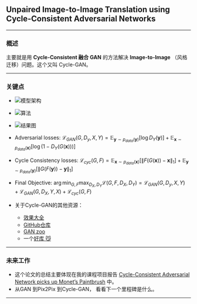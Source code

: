 ## Unpaired Image-to-Image Translation using Cycle-Consistent Adversarial Networks 

---

### 概述

主要就是用 **Cycle-Consistent 融合 GAN** 的方法解决 **Image-to-Image** （风格迁移）问题。这个又叫 Cycle-GAN。



---


### 关键点

- ![模型架构](https://ws2.sinaimg.cn/large/006tNc79ly1g2ih1050onj30s80eu0uc.jpg)
- ![算法](https://ws2.sinaimg.cn/large/006tNc79ly1g2ih1pxv1sj30ys0gmwiv.jpg)
-  ![结果图](https://ws3.sinaimg.cn/large/006tNc79ly1g2ih6yn2epj31b40le13q.jpg)
- Adversarial losses:  $\mathcal{L}_{GAN}(G,D_y,X,Y)=\mathbb{E}_{ \boldsymbol y\sim p_{data}(\boldsymbol y)} [\log D_Y(\boldsymbol y)] + \mathbb{E}_{ \boldsymbol x\sim p_{data}(\boldsymbol x)} [\log {(1-D_Y(G(\boldsymbol x)))}]$
- Cycle Consistency losses:  $\mathcal{L}_{cyc}(G,F)=\mathbb{E}_{ \boldsymbol x\sim p_{data}(\boldsymbol x)} [\|F(G(\boldsymbol x))-\boldsymbol x\|_1] + \mathbb{E}_{ \boldsymbol y\sim p_{data}(\boldsymbol y)} [\|G(F(\boldsymbol y))-\boldsymbol y\|_1]$
- Final Objective: $\arg \mathop{\min}_{G,F}\mathop{\max}_{D_{X},D_{Y}}\mathcal{L}(G,F,D_X,D_Y)=\mathcal{L}_{GAN}(G,D_y,X,Y) 
  ​    +\mathcal{L}_{GAN}(G,D_X,Y,X)+\mathcal{L}_{cyc}(G,F)$

- 关于Cycle-GAN的其他资源：
  - [效果大全](https://junyanz.github.io/CycleGAN/)
  - [GitHub仓库](https://github.com/junyanz/pytorch-CycleGAN-and-pix2pix)
  - [GAN zoo](https://github.com/hindupuravinash/the-gan-zoo)
  - 一个[好库 😼](https://github.com/eriklindernoren/PyTorch-GAN#gan)

---

### 未来工作

- 这个论文的总结主要体现在我的课程项目报告 [Cycle-Consistent Adversarial Network picks up Monet’s Paintbrush](https://www.overleaf.com/read/ytwtvbszxzcv) 中。
- 从GAN 到Pix2Pix 到Cycle-GAN， 看看下一个里程碑是什么。



---




